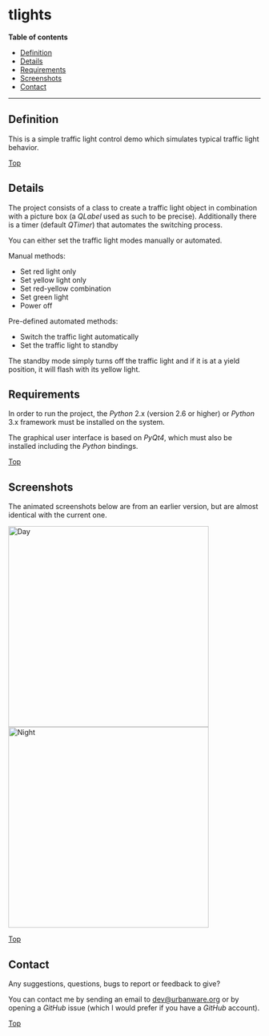 # tlights

**Table of contents**
*   [Definition](#definition)
*   [Details](#details)
*   [Requirements](#requirements)
*   [Screenshots](#screenshots)
*   [Contact](#contact)

----

## Definition

This is a simple traffic light control demo which simulates typical traffic light behavior.

[Top](#tlights)

## Details

The project consists of a class to create a traffic light object in combination with a picture box (a *QLabel* used as such to be precise). Additionally there is a timer (default *QTimer*) that automates the switching process.

You can either set the traffic light modes manually or automated.

Manual methods:
*   Set red light only
*   Set yellow light only
*   Set red-yellow combination
*   Set green light
*   Power off

Pre-defined automated methods:
*   Switch the traffic light automatically
*   Set the traffic light to standby

The standby mode simply turns off the traffic light and if it is at a yield position, it will flash with its yellow light.

## Requirements

In order to run the project, the *Python* 2.x (version 2.6 or higher) or *Python* 3.x framework must be installed on the system.

The graphical user interface is based on *PyQt4*, which must also be installed including the *Python* bindings.

[Top](#tlights)

## Screenshots

The animated screenshots below are from an earlier version, but are almost identical with the current one.

<img src="https://raw.githubusercontent.com/urbanware-org/tlights/master/gif/day.gif" alt="Day" height="400px" width="400x" align="left"/>
<img src="https://raw.githubusercontent.com/urbanware-org/tlights/master/gif/night.gif" alt="Night" height="400px" width="400px"/>

[Top](#tlights)

## Contact

Any suggestions, questions, bugs to report or feedback to give?

You can contact me by sending an email to [dev@urbanware.org](mailto:dev@urbanware.org) or by opening a *GitHub* issue (which I would prefer if you have a *GitHub* account).

[Top](#tlights)

